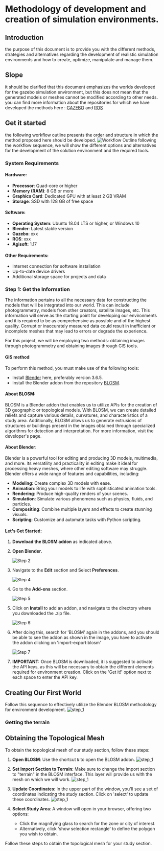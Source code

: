# Methodology of development and creation of simulation environments.
## Introduction
the purpose of this document is to provide you with the different methods, strategies and alternatives regarding the development of realistic simulation environments and how to create, optimize, manipulate and manage them.
## Slope
it should be clarified that this document emphasizes the worlds developed for the gazebo simulation environment, but this does not mean that the generated models or meshes cannot be modified according to other needs.
you can find more information about the repositories for which we have developed the methods here :
[GAZEBO](https://github.com/gazebosim) and [ROS]()
## Get it started
the following workflow outline presents the order and structure in which the method proposed here should be developed.
![Workflow Outline](https://github.com/jebaeros/Worlds_documentation/raw/main/metodology.png)
following the workflow sequence, we will show the different options and alternatives for the development of the solution environment and the required tools.
### System Requirements

#### Hardware:

- **Processor**: Quad-core or higher
- **Memory (RAM)**: 8 GB or more
- **Graphics Card**: Dedicated GPU with at least 2 GB VRAM
- **Storage**: SSD with 128 GB of free space

#### Software:

- **Operating System**: Ubuntu 18.04 LTS or higher, or Windows 10
- **Blender**: Latest stable version
- **Gazebo**: xxx
- **ROS**: xxx
- **Agisoft**: 1.17

#### Other Requirements:

- Internet connection for software installation
- Up-to-date device drivers
- Additional storage space for projects and data

### Step 1: Get the Information

The information pertains to all the necessary data for constructing the models that will be integrated into our world. This can include photogrammetry, models from other creators, satellite images, etc. This information will serve as the starting point for developing our environments and it is required to be as comprehensive as possible and of the highest quality. Corrupt or inaccurately measured data could result in inefficient or incomplete meshes that may lead to errors or degrade the experience.

For this project, we will be employing two methods: obtaining images through photogrammetry and obtaining images through GIS tools.

#### GIS method
To perform this method, you must make use of the following tools:

- Install [Blender](https://blender.org/) here, preferably version 3.6.5.
- Install the Blender addon from the repository [BLOSM](https://github.com/vvoovv/blosm).
#### About BLOSM:

BLOSM is a Blender addon that enables us to utilize APIs for the creation of 3D geographic or topological models. With BLOSM, we can create detailed reliefs and capture various details, curvatures, and characteristics of a study area. Additionally, BLOSM allows us to generate extrusions of structures or buildings present in the images obtained through specialized algorithms for detection and interpretation. For more information, visit the developer's page.


#### About Blender:

Blender is a powerful tool for editing and producing 3D models, multimedia, and more. Its versatility and practicality in editing make it ideal for processing heavy meshes, where other editing software may struggle. Blender offers a wide range of features and capabilities, including:
- **Modeling**: Create complex 3D models with ease.
- **Animation**: Bring your models to life with sophisticated animation tools.
- **Rendering**: Produce high-quality renders of your scenes.
- **Simulation**: Simulate various phenomena such as physics, fluids, and particles.
- **Compositing**: Combine multiple layers and effects to create stunning visuals.
- **Scripting**: Customize and automate tasks with Python scripting.
#### Let's Get Started:

1. **Download the BLOSM addon** as indicated above.

2. **Open Blender**.
   
   ![Step 2](https://github.com/jebaeros/Worlds_documentation/blob/main/gis%20method/1.png)

3. Navigate to the **Edit** section and Select **Preferences**.
   
   ![Step 4](https://github.com/jebaeros/Worlds_documentation/blob/main/gis%20method/3.png)

5. Go to the **Add-ons** section.
   
   ![Step 5](https://github.com/jebaeros/Worlds_documentation/blob/main/gis%20method/4.png)

6. Click on **Install** to add an addon, and navigate to the directory where you downloaded the .zip file.
   
   ![Step 6](https://github.com/jebaeros/Worlds_documentation/blob/main/gis%20method/5.png)

7. After doing this, search for 'BLOSM' again in the addons, and you should be able to see the addon as shown in the image, you have to activate the addon clicking on 'import-export:blosm'
   
   ![Step 7](https://github.com/jebaeros/Worlds_documentation/blob/main/gis%20method/7.png)

8. **IMPORTANT:** Once BLOSM is downloaded, it is suggested to activate the API keys, as this will be necessary to obtain the different elements required for environment creation. Click on the 'Get it!' option next to each space to enter the API key.
## Creating Our First World
Follow this sequence to effectively utilize the Blender BLOSM methodology for environment development.
![step_1](https://github.com/jebaeros/Worlds_documentation/blob/main/gis%20method/25.png)
### Getting the terrain
## Obtaining the Topological Mesh
To obtain the topological mesh of our study section, follow these steps:

1. **Open BLOSM**: Use the shortcut `N` to open the BLOSM addon.
![step_1](https://github.com/jebaeros/Worlds_documentation/blob/main/gis%20method/11.png)
2. **Set Import Section to Terrain**: Make sure to change the import section to "terrain" in the BLOSM interface. This layer will provide us with the mesh on which we will work.
![step_1](https://github.com/jebaeros/Worlds_documentation/blob/main/gis%20method/12.png)
3. **Update Coordinates**: In the upper part of the window, you'll see a set of coordinates indicating the study section. Click on 'select' to update these coordinates.
![step_1](https://github.com/jebaeros/Worlds_documentation/blob/main/gis%20method/13.png)
4. **Select Study Area**: A window will open in your browser, offering two options:

   - Click the magnifying glass to search for the zone or city of interest.
   - Alternatively, click 'show selection rectangle' to define the polygon you wish to obtain.

Follow these steps to obtain the topological mesh for your study section.


